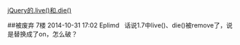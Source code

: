 ﻿[jQuery的.live()和.die() ](http://www.cnblogs.com/dumuqiao/archive/2011/09/09/2172513.html)


##被废弃
7楼 2014-10-31 17:02 Eplimd   
话说1.7中live()、die()被remove了，说是替换成了on，怎么破？